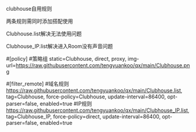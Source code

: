 clubhouse自用规则

两条规则需同时添加搭配使用

Clubhouse.list解决无法使用问题

Clubhouse_IP.list解决进入Room没有声音问题


#[policy]
#策略组
static=Clubhouse, direct, proxy, img-url=https://raw.githubusercontent.com/tengyuankoo/qx/main/Clubhouse.png

#[filter_remote]
#域名规则
https://raw.githubusercontent.com/tengyuankoo/qx/main/Clubhouse.list, tag=Clubhouse, force-policy=Clubhouse, update-interval=86400, opt-parser=false, enabled=true
#IP规则
https://raw.githubusercontent.com/tengyuankoo/qx/main/Clubhouse_IP.list, tag=Clubhouse_IP, force-policy=direct, update-interval=86400, opt-parser=false, enabled=true
